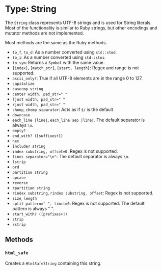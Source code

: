 # Type: String

The `String` class represents UTF-8 strings and is used for String literals. Most of the functionality is similar to Ruby strings, but other encodings and mutator methods are not implemented.

Most methods are the same as the Ruby methods.

   * `to_f`, `to_d`: As a number converted using `std::stod`.
   * `to_i`: As a number converted using `std::stoi`.
   * `to_sym`: Returns a `Symbol` with the same value.
   * `[index]`, `[match_str]`, `[start, length]`: Regex and range is not supported.
   * `ascii_only?`: True if all UTF-8 elements are in the range 0 to 127.
   * `capitalize`
   * `casecmp string`
   * `center width, pad_str=" "`
   * `ljust width, pad_str=" "`
   * `rjust width, pad_str=" "`
   * `chomp`, `chomp separator`: Acts as if `$/` is the default
   * `downcase`
   * `each_line |line|`, `each_line sep |line|`. The default separator is always `\n`.
   * `empty?`
   * `end_with? ([suffixes+])`
   * `hex`
   * `include? string`
   * `index substring, offset=0`: Regex is not supported.
   * `lines separator="\n"`: The default separator is always `\n`.
   * `lstrip`
   * `ord`
   * `partition string`
   * `upcase`
   * `reverse`
   * `rpartition string`
   * `rindex substring`, `rindex substring, offset`: Regex is not supported.
   * `size`, `length`
   * `split pattern=" ", limit=0`: Regex is not supported. The default pattern is always " ".
   * `start_with? ([prefixes+])`
   * `strip`
   * `rstrip`

## Methods
### `html_safe`
Creates a `HtmlSafeString` containing this string.
